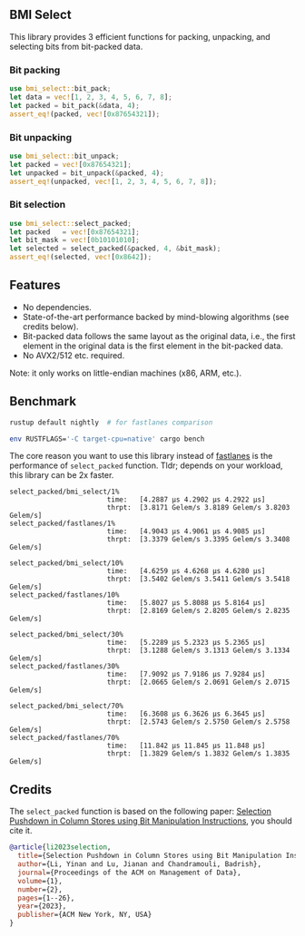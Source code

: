 ## BMI Select 

This library provides 3 efficient functions for packing, unpacking, and selecting bits from bit-packed data.

### Bit packing
```rust
use bmi_select::bit_pack;
let data = vec![1, 2, 3, 4, 5, 6, 7, 8];
let packed = bit_pack(&data, 4);
assert_eq!(packed, vec![0x87654321]);
```

### Bit unpacking
```rust
use bmi_select::bit_unpack;
let packed = vec![0x87654321];
let unpacked = bit_unpack(&packed, 4);
assert_eq!(unpacked, vec![1, 2, 3, 4, 5, 6, 7, 8]);
```

### Bit selection
```rust
use bmi_select::select_packed;
let packed   = vec![0x87654321];
let bit_mask = vec![0b10101010];
let selected = select_packed(&packed, 4, &bit_mask);
assert_eq!(selected, vec![0x8642]);
```

## Features

- No dependencies.
- State-of-the-art performance backed by mind-blowing algorithms (see credits below).
- Bit-packed data follows the same layout as the original data, i.e., the first element in the original data is the first element in the bit-packed data.
- No AVX2/512 etc. required.

Note: it only works on little-endian machines (x86, ARM, etc.).

## Benchmark

```bash
rustup default nightly  # for fastlanes comparison

env RUSTFLAGS='-C target-cpu=native' cargo bench 
```


The core reason you want to use this library instead of [fastlanes](https://crates.io/crates/fastlanes) is the performance of `select_packed` function. Tldr; depends on your workload, this library can be 2x faster.

```
select_packed/bmi_select/1%
                        time:   [4.2887 µs 4.2902 µs 4.2922 µs]
                        thrpt:  [3.8171 Gelem/s 3.8189 Gelem/s 3.8203 Gelem/s]
select_packed/fastlanes/1%
                        time:   [4.9043 µs 4.9061 µs 4.9085 µs]
                        thrpt:  [3.3379 Gelem/s 3.3395 Gelem/s 3.3408 Gelem/s]

select_packed/bmi_select/10%
                        time:   [4.6259 µs 4.6268 µs 4.6280 µs]
                        thrpt:  [3.5402 Gelem/s 3.5411 Gelem/s 3.5418 Gelem/s]
select_packed/fastlanes/10%
                        time:   [5.8027 µs 5.8088 µs 5.8164 µs]
                        thrpt:  [2.8169 Gelem/s 2.8205 Gelem/s 2.8235 Gelem/s]

select_packed/bmi_select/30%
                        time:   [5.2289 µs 5.2323 µs 5.2365 µs]
                        thrpt:  [3.1288 Gelem/s 3.1313 Gelem/s 3.1334 Gelem/s]
select_packed/fastlanes/30%
                        time:   [7.9092 µs 7.9186 µs 7.9284 µs]
                        thrpt:  [2.0665 Gelem/s 2.0691 Gelem/s 2.0715 Gelem/s]
                
select_packed/bmi_select/70%
                        time:   [6.3608 µs 6.3626 µs 6.3645 µs]
                        thrpt:  [2.5743 Gelem/s 2.5750 Gelem/s 2.5758 Gelem/s]
select_packed/fastlanes/70%
                        time:   [11.842 µs 11.845 µs 11.848 µs]
                        thrpt:  [1.3829 Gelem/s 1.3832 Gelem/s 1.3835 Gelem/s]
```

## Credits

The `select_packed` function is based on the following paper: [Selection Pushdown in Column Stores using Bit Manipulation Instructions](https://www.microsoft.com/en-us/research/wp-content/uploads/2023/06/parquet-select-sigmod23.pdf), you should cite it.

```bibtex
@article{li2023selection,
  title={Selection Pushdown in Column Stores using Bit Manipulation Instructions},
  author={Li, Yinan and Lu, Jianan and Chandramouli, Badrish},
  journal={Proceedings of the ACM on Management of Data},
  volume={1},
  number={2},
  pages={1--26},
  year={2023},
  publisher={ACM New York, NY, USA}
}
```
